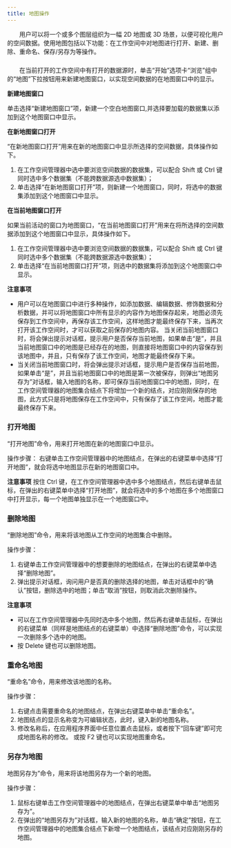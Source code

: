 ```yaml
---
title: 地图操作
---
```




　　用户可以将一个或多个图层组织为一幅 2D 地图或 3D 场景，以便可视化用户的空间数据。使用地图包括以下功能：在工作空间中对地图进行打开、新建、删除、重命名、保存/另存为等操作。


### 
　　在当前打开的工作空间中有打开的数据源时，单击“开始”选项卡“浏览”组中的“地图”下拉按钮用来新建地图窗口，以实现空间数据的在地图窗口中的显示。

**新建地图窗口**  
  
单击选择“新建地图窗口”项，新建一个空白地图窗口,并选择要加载的数据集以添加到这个地图窗口中显示。

**在新地图窗口打开**  
 
“在新地图窗口打开”用来在新的地图窗口中显示所选择的空间数据，具体操作如下。  
1. 在工作空间管理器中选中要浏览空间数据的数据集，可以配合 Shift 或 Ctrl 键同时选中多个数据集（不能跨数据源选中数据集）；  
2.  单击选择“在新地图窗口打开”项，则新建一个地图窗口，同时，将选中的数据集添加到这个地图窗口中显示。  
 
**在当前地图窗口打开**  
 
如果当前活动的窗口为地图窗口，“在当前地图窗口打开”用来在将所选择的空间数据添加到这个地图窗口中显示，具体操作如下。  
1. 在工作空间管理器中选中要浏览空间数据的数据集，可以配合 Shift 或 Ctrl 键同时选中多个数据集（不能跨数据源选中数据集）；   
2. 单击选择“在当前地图窗口打开”项，则选中的数据集将添加到这个地图窗口中显示。  
  
**注意事项**  

+ 用户可以在地图窗口中进行多种操作，如添加数据、编辑数据、修饰数据和分析数据，并可以将地图窗口中所有显示的内容作为地图保存起来，地图必须先保存到工作空间中，再保存该工作空间，这样地图才能最终保存下来，当再次打开该工作空间时，才可以获取之前保存的地图内容。 
当关闭当前地图窗口时，将会弹出提示对话框，提示用户是否保存当前地图，如果单击“是”，并且当前地图窗口中的地图是已经存在的地图，则直接将地图窗口中的内容保存到该地图中，并且，只有保存了该工作空间，地图才能最终保存下来。 
+ 当关闭当前地图窗口时，将会弹出提示对话框，提示用户是否保存当前地图，如果单击“是”，并且当前地图窗口中的地图是第一次被保存，则弹出“地图另存为”对话框，输入地图的名称，即可保存当前地图窗口中的地图，同时，在工作空间管理器的地图集合结点下将增加一个新的结点，对应刚刚保存的地图，此方式只是将地图保存在工作空间中，只有保存了该工作空间，地图才能最终保存下来。  
  
### 打开地图   

“打开地图”命令，用来打开地图在新的地图窗口中显示。  

操作步骤：  右键单击工作空间管理器中的地图结点，在弹出的右键菜单中选择“打开地图”，就会将选中地图显示在新的地图窗口中。

**注意事项**
按住 Ctrl 键，在工作空间管理器中选中多个地图结点，然后右键单击鼠标，在弹出的右键菜单中选择“打开地图”，就会将选中的多个地图在多个地图窗口中打开显示，每一个地图单独显示在一个地图窗口中。   
 
### 删除地图  
  
 “删除地图”命令，用来将该地图从工作空间的地图集合中删除。

操作步骤：  
1. 右键单击工作空间管理器中的想要删除的地图结点，在弹出的右键菜单中选择“删除地图”。   
2. 弹出提示对话框，询问用户是否真的删除选择的地图，单击对话框中的“确认”按钮，删除选中的地图；单击“取消”按钮，则取消此次删除操作。  

**注意事项**  
  
+ 可以在工作空间管理器中先同时选中多个地图，然后再右键单击鼠标，在弹出的右键菜单（同样是地图结点的右键菜单）中选择“删除地图”命令，可以实现一次删除多个选中的地图。  
+ 按 Delete 键也可以删除地图。  
  
### 重命名地图  
  
“重命名”命令，用来修改该地图的名称。

操作步骤：  
1. 右键点击需要重命名的地图结点，在弹出右键菜单中单击“重命名”。   
2. 地图结点的显示名称变为可编辑状态，此时，键入新的地图名称。   
3. 修改名称后，在应用程序界面中任意位置点击鼠标，或者按下“回车键”即可完成地图名称的修改。 
或按 F2 键也可以实现地图重命名。 
     
### 另存为地图    
  
地图另存为”命令，用来将该地图另存为一个新的地图。

操作步骤：  

1. 鼠标右键单击工作空间管理器中的地图结点，在弹出右键菜单中单击“地图另存为”。 
2. 在弹出的“地图另存为”对话框，输入新的地图的名称，单击“确定”按钮，在工作空间管理器中的地图集合结点下新增一个地图结点，该结点对应刚刚另存的地图。  




 





